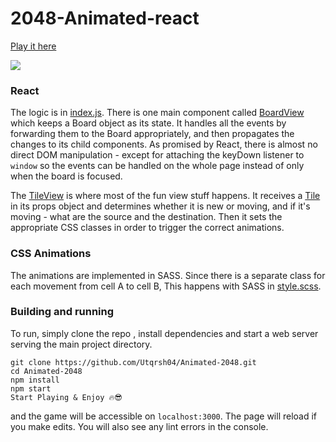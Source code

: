 2048-Animated-react
==========

[Play it here](https://2048-utqrsh.netlify.app/)

![](https://github.com/Utqrsh04/Animated-2048/blob/master/src/assets/img/2048.png)

### React

The logic is in [index.js](https://github.com/Utqrsh04/Animated-2048/blob/master/src/helper/index.js). 
There is one main component called [BoardView](https://github.com/Utqrsh04/Animated-2048/blob/master/src/components/BoardView.jsx) which keeps a Board object as its state. It handles all the events by forwarding them to the Board appropriately, and then propagates the changes to its child components. As promised by React, there is almost no direct DOM manipulation - except for attaching the keyDown listener to ```window``` so the events can be handled on the whole page instead of only when the board is focused.

The [TileView](https://github.com/Utqrsh04/Animated-2048/blob/master/src/components/Tile.jsx) is where most of the fun view stuff happens. It receives a [Tile](https://github.com/Utqrsh04/Animated-2048/blob/64a4d34b61229661b4c75b090888fd4331927e81/src/components/Tile.jsx#L19) in its props object and determines whether it is new or moving, and if it's moving - what are the source and the destination. Then it sets the appropriate CSS classes in order to trigger the correct animations.

### CSS Animations

The animations are implemented in SASS. Since there is a separate class for each movement from cell A to cell B, This happens with SASS in [style.scss](https://github.com/Utqrsh04/Animated-2048/blob/master/src/styles.scss).

### Building and running

To run, simply clone the repo , install dependencies and start a web server serving the main project directory.

    git clone https://github.com/Utqrsh04/Animated-2048.git
    cd Animated-2048
    npm install 
    npm start
    Start Playing & Enjoy 🔥😎

and the game will be accessible on ```localhost:3000```.
The page will reload if you make edits.
You will also see any lint errors in the console.